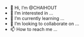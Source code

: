 - 👋 Hi, I’m @CHAIHOUT
- 👀 I’m interested in ...
- 🌱 I’m currently learning ...
- 💞️ I’m looking to collaborate on ...
- 📫 How to reach me ...

<!---
CHAIHOUT/CHAIHOUT is a ✨ special ✨ repository because its `README.md` (this file) appears on your GitHub profile.
You can click the Preview link to take a look at your changes.
--->
